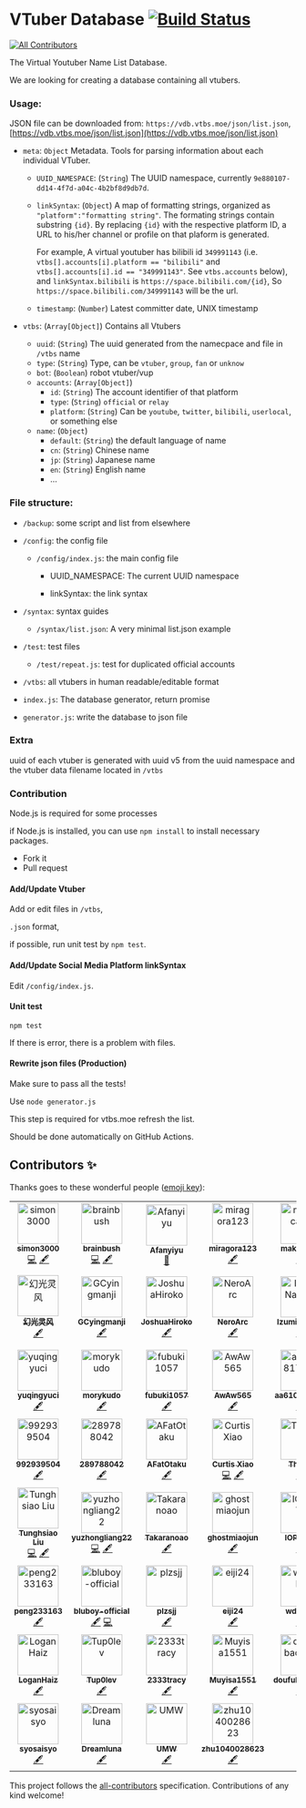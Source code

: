 # VTuber Database [![Build Status](https://github.com/dd-center/vdb/workflows/Node%20CI/badge.svg)](https://github.com/dd-center/vdb/)
[![All Contributors](https://img.shields.io/badge/all_contributors-60-orange.svg?style=flat-square)](#contributors-)

The Virtual Youtuber Name List Database.

We are looking for creating a database containing all vtubers.

### Usage:

JSON file can be downloaded from: `https://vdb.vtbs.moe/json/list.json`, [https://vdb.vtbs.moe/json/list.json](https://vdb.vtbs.moe/json/list.json)

* `meta`: `Object` Metadata. Tools for parsing information about each individual VTuber.

  * `UUID_NAMESPACE`: (`String`) The UUID namespace, currently `9e880107-dd14-4f7d-a04c-4b2bf8d9db7d`.

  * `linkSyntax`: (`Object`) A map of formatting strings, organized as `"platform":"formatting string"`. The formating strings contain substring `{id}`. By replacing `{id}` with the respective platform ID, a URL to his/her channel or profile on that plaform is generated.
  
    For example, A virtual youtuber has bilibili id `349991143` (i.e. `vtbs[].accounts[i].platform == "bilibili"` and  `vtbs[].accounts[i].id == "349991143"`. See `vtbs.accounts` below), and `linkSyntax.bilibili` is `https://space.bilibili.com/{id}`, So `https://space.bilibili.com/349991143` will be the url.

  * `timestamp`: (`Number`) Latest committer date, UNIX timestamp

* `vtbs`: (`Array[Object]`) Contains all Vtubers

  * `uuid`: (`String`) The uuid generated from the namecpace and file in `/vtbs` name
  * `type`: (`String`) Type, can be `vtuber`, `group`, `fan` or `unknow`
  * `bot`: (`Boolean`) robot vtuber/vup
  * `accounts`: (`Array[Object]`)
    * `id`: (`String`) The account identifier of that platform
    * `type`: (`String`) `official` or `relay`
    * `platform`: (`String`) Can be `youtube`, `twitter`, `bilibili`, `userlocal`, or something else
  * `name`: (`Object`)
    * `default`: (`String`) the default language of name
    * `cn`: (`String`) Chinese name
    * `jp`: (`String`) Japanese name
    * `en`: (`String`) English name
    * ...

### File structure:

* `/backup`: some script and list from elsewhere

* `/config`: the config file

  * `/config/index.js`:  the main config file

    * UUID_NAMESPACE: The current UUID namespace

    * linkSyntax: the link syntax

* `/syntax`: syntax guides

  * `/syntax/list.json`: A very minimal list.json example

* `/test`: test files

  * `/test/repeat.js`: test for duplicated official accounts

* `/vtbs`: all vtubers in human readable/editable format

* `index.js`: The database generator, return promise

* `generator.js`: write the database to json file

### Extra

uuid of each vtuber is generated with uuid v5 from the uuid namespace and the vtuber data filename located in `/vtbs`

### Contribution

Node.js is required for some processes

if Node.js is installed, you can use `npm install` to install necessary packages.

* Fork it
* Pull request

#### Add/Update Vtuber

Add or edit files in `/vtbs`,

`.json` format,

if possible, run unit test by `npm test`.

#### Add/Update Social Media Platform linkSyntax

Edit `/config/index.js`.

#### Unit test

`npm test`

If there is error, there is a problem with files.

#### Rewrite json files (Production)

Make sure to pass all the tests!

Use  `node generator.js`

This step is required for vtbs.moe refresh the list.

Should be done automatically on GitHub Actions.

## Contributors ✨

Thanks goes to these wonderful people ([emoji key](https://allcontributors.org/docs/en/emoji-key)):
<!-- ALL-CONTRIBUTORS-LIST:START - Do not remove or modify this section -->
<!-- prettier-ignore-start -->
<!-- markdownlint-disable -->
<table>
  <tr>
    <td align="center"><a href="https://github.com/simon300000"><img src="https://avatars1.githubusercontent.com/u/12656264?v=4" width="72px;" alt="simon3000"/><br /><sub><b>simon3000</b></sub></a><br /><a href="https://github.com/dd-center/vdb/commits?author=simon300000" title="Code">💻</a> <a href="#content-simon300000" title="Content">🖋</a></td>
    <td align="center"><a href="http://qaq.gd"><img src="https://avatars3.githubusercontent.com/u/2290026?v=4" width="72px;" alt="brainbush"/><br /><sub><b>brainbush</b></sub></a><br /><a href="https://github.com/dd-center/vdb/commits?author=brainbush" title="Code">💻</a> <a href="#content-brainbush" title="Content">🖋</a></td>
    <td align="center"><a href="https://faithtown.tech"><img src="https://avatars3.githubusercontent.com/u/20179549?v=4" width="72px;" alt="Afanyiyu"/><br /><sub><b>Afanyiyu</b></sub></a><br /><a href="https://github.com/dd-center/vdb/commits?author=Afanyiyu" title="Documentation">📖</a></td>
    <td align="center"><a href="https://github.com/miragora123"><img src="https://avatars2.githubusercontent.com/u/41156138?v=4" width="72px;" alt="miragora123"/><br /><sub><b>miragora123</b></sub></a><br /><a href="#content-miragora123" title="Content">🖋</a></td>
    <td align="center"><a href="https://github.com/makiscarle"><img src="https://avatars3.githubusercontent.com/u/54412846?v=4" width="72px;" alt="makiscarle"/><br /><sub><b>makiscarle</b></sub></a><br /><a href="#content-makiscarle" title="Content">🖋</a></td>
    <td align="center"><a href="https://github.com/yfk2012"><img src="https://avatars0.githubusercontent.com/u/53398439?v=4" width="72px;" alt="yfk2012"/><br /><sub><b>yfk2012</b></sub></a><br /><a href="#content-yfk2012" title="Content">🖋</a></td>
    <td align="center"><a href="https://github.com/yamisight"><img src="https://avatars2.githubusercontent.com/u/54345477?v=4" width="72px;" alt="yamisight"/><br /><sub><b>yamisight</b></sub></a><br /><a href="#content-yamisight" title="Content">🖋</a></td>
    <td align="center"><a href="https://github.com/kevinmiao907"><img src="https://avatars2.githubusercontent.com/u/32000679?v=4" width="72px;" alt="kevinmiao907"/><br /><sub><b>kevinmiao907</b></sub></a><br /><a href="#content-kevinmiao907" title="Content">🖋</a></td>
  </tr>
  <tr>
    <td align="center"><a href="https://github.com/huan-guang"><img src="https://avatars1.githubusercontent.com/u/48501931?v=4" width="72px;" alt="幻光灵风"/><br /><sub><b>幻光灵风</b></sub></a><br /><a href="#content-huan-guang" title="Content">🖋</a></td>
    <td align="center"><a href="https://github.com/GCyingmanji"><img src="https://avatars2.githubusercontent.com/u/54054372?v=4" width="72px;" alt="GCyingmanji"/><br /><sub><b>GCyingmanji</b></sub></a><br /><a href="#content-GCyingmanji" title="Content">🖋</a></td>
    <td align="center"><a href="https://github.com/JoshuaHiroko"><img src="https://avatars2.githubusercontent.com/u/54072825?v=4" width="72px;" alt="JoshuaHiroko"/><br /><sub><b>JoshuaHiroko</b></sub></a><br /><a href="#content-JoshuaHiroko" title="Content">🖋</a></td>
    <td align="center"><a href="https://github.com/NeroArc"><img src="https://avatars1.githubusercontent.com/u/49861997?v=4" width="72px;" alt="NeroArc"/><br /><sub><b>NeroArc</b></sub></a><br /><a href="#content-NeroArc" title="Content">🖋</a></td>
    <td align="center"><a href="https://github.com/IzumiNanaya"><img src="https://avatars1.githubusercontent.com/u/53500939?v=4" width="72px;" alt="IzumiNanaya"/><br /><sub><b>IzumiNanaya</b></sub></a><br /><a href="#content-IzumiNanaya" title="Content">🖋</a></td>
    <td align="center"><a href="https://github.com/NekodakeRise"><img src="https://avatars2.githubusercontent.com/u/54005076?v=4" width="72px;" alt="NekodakeRise"/><br /><sub><b>NekodakeRise</b></sub></a><br /><a href="#content-NekodakeRise" title="Content">🖋</a></td>
    <td align="center"><a href="https://github.com/SlagerZ"><img src="https://avatars2.githubusercontent.com/u/31960814?v=4" width="72px;" alt="SlagerZ"/><br /><sub><b>SlagerZ</b></sub></a><br /><a href="#content-SlagerZ" title="Content">🖋</a></td>
    <td align="center"><a href="https://github.com/ZTMC"><img src="https://avatars2.githubusercontent.com/u/11673073?v=4" width="72px;" alt="Z - The Magical Color"/><br /><sub><b>Z - The Magical Color</b></sub></a><br /><a href="#content-ZTMC" title="Content">🖋</a></td>
  </tr>
  <tr>
    <td align="center"><a href="https://github.com/yuqingyuci"><img src="https://avatars0.githubusercontent.com/u/53669894?v=4" width="72px;" alt="yuqingyuci"/><br /><sub><b>yuqingyuci</b></sub></a><br /><a href="#content-yuqingyuci" title="Content">🖋</a></td>
    <td align="center"><a href="https://github.com/morykudo"><img src="https://avatars1.githubusercontent.com/u/53271042?v=4" width="72px;" alt="morykudo"/><br /><sub><b>morykudo</b></sub></a><br /><a href="#content-morykudo" title="Content">🖋</a></td>
    <td align="center"><a href="https://github.com/fubuki1057"><img src="https://avatars0.githubusercontent.com/u/53498430?v=4" width="72px;" alt="fubuki1057"/><br /><sub><b>fubuki1057</b></sub></a><br /><a href="#content-fubuki1057" title="Content">🖋</a></td>
    <td align="center"><a href="https://github.com/AwAw565"><img src="https://avatars1.githubusercontent.com/u/53491343?v=4" width="72px;" alt="AwAw565"/><br /><sub><b>AwAw565</b></sub></a><br /><a href="#content-AwAw565" title="Content">🖋</a></td>
    <td align="center"><a href="https://github.com/aa610817338"><img src="https://avatars0.githubusercontent.com/u/53430484?v=4" width="72px;" alt="aa610817338"/><br /><sub><b>aa610817338</b></sub></a><br /><a href="#content-aa610817338" title="Content">🖋</a></td>
    <td align="center"><a href="https://github.com/bb610817338"><img src="https://avatars3.githubusercontent.com/u/51133708?v=4" width="72px;" alt="bb610817338"/><br /><sub><b>bb610817338</b></sub></a><br /><a href="#content-bb610817338" title="Content">🖋</a></td>
    <td align="center"><a href="https://github.com/sliddqdidkfa"><img src="https://avatars2.githubusercontent.com/u/53249459?v=4" width="72px;" alt="sliddqdidkfa"/><br /><sub><b>sliddqdidkfa</b></sub></a><br /><a href="#content-sliddqdidkfa" title="Content">🖋</a></td>
    <td align="center"><a href="https://github.com/C-JIUJIE"><img src="https://avatars3.githubusercontent.com/u/26102177?v=4" width="72px;" alt="C-JIUJIE"/><br /><sub><b>C-JIUJIE</b></sub></a><br /><a href="#content-C-JIUJIE" title="Content">🖋</a></td>
  </tr>
  <tr>
    <td align="center"><a href="https://github.com/992939504"><img src="https://avatars0.githubusercontent.com/u/14029071?v=4" width="72px;" alt="992939504"/><br /><sub><b>992939504</b></sub></a><br /><a href="#content-992939504" title="Content">🖋</a></td>
    <td align="center"><a href="https://github.com/289788042"><img src="https://avatars1.githubusercontent.com/u/54934416?v=4" width="72px;" alt="289788042"/><br /><sub><b>289788042</b></sub></a><br /><a href="#content-289788042" title="Content">🖋</a></td>
    <td align="center"><a href="https://github.com/AFatOtaku"><img src="https://avatars0.githubusercontent.com/u/37997501?v=4" width="72px;" alt="AFatOtaku"/><br /><sub><b>AFatOtaku</b></sub></a><br /><a href="#content-AFatOtaku" title="Content">🖋</a></td>
    <td align="center"><a href="https://github.com/wudifeixue"><img src="https://avatars2.githubusercontent.com/u/7316929?v=4" width="72px;" alt="Curtis Xiao"/><br /><sub><b>Curtis Xiao</b></sub></a><br /><a href="https://github.com/dd-center/vdb/commits?author=wudifeixue" title="Code">💻</a> <a href="#content-wudifeixue" title="Content">🖋</a></td>
    <td align="center"><a href="http://blog.thiece.cn/"><img src="https://avatars3.githubusercontent.com/u/5725831?v=4" width="72px;" alt="Thiece"/><br /><sub><b>Thiece</b></sub></a><br /><a href="#content-Thiece" title="Content">🖋</a></td>
    <td align="center"><a href="http://miraclexyz.github.io"><img src="https://avatars2.githubusercontent.com/u/30370926?v=4" width="72px;" alt="Yuzhang Xie"/><br /><sub><b>Yuzhang Xie</b></sub></a><br /><a href="#content-MiracleXYZ" title="Content">🖋</a></td>
    <td align="center"><a href="https://github.com/example123"><img src="https://avatars3.githubusercontent.com/u/87628?v=4" width="72px;" alt="example123"/><br /><sub><b>example123</b></sub></a><br /><a href="https://github.com/dd-center/vdb/commits?author=example123" title="Code">💻</a> <a href="#content-example123" title="Content">🖋</a></td>
    <td align="center"><a href="https://github.com/shugen002"><img src="https://avatars1.githubusercontent.com/u/10257291?v=4" width="72px;" alt="shugen002"/><br /><sub><b>shugen002</b></sub></a><br /><a href="https://github.com/dd-center/vdb/commits?author=shugen002" title="Code">💻</a> <a href="#content-shugen002" title="Content">🖋</a></td>
  </tr>
  <tr>
    <td align="center"><a href="http://sparanoid.com"><img src="https://avatars0.githubusercontent.com/u/96356?v=4" width="72px;" alt="Tunghsiao Liu"/><br /><sub><b>Tunghsiao Liu</b></sub></a><br /><a href="https://github.com/dd-center/vdb/commits?author=sparanoid" title="Code">💻</a> <a href="#content-sparanoid" title="Content">🖋</a></td>
    <td align="center"><a href="https://github.com/yuyuyzl"><img src="https://avatars3.githubusercontent.com/u/14276008?v=4" width="72px;" alt="yuzhongliang22"/><br /><sub><b>yuzhongliang22</b></sub></a><br /><a href="https://github.com/dd-center/vdb/commits?author=yuyuyzl" title="Code">💻</a> <a href="#content-yuyuyzl" title="Content">🖋</a></td>
    <td align="center"><a href="https://github.com/baolan-zifu"><img src="https://avatars0.githubusercontent.com/u/20073620?v=4" width="72px;" alt="Takaranoao"/><br /><sub><b>Takaranoao</b></sub></a><br /><a href="#content-baolan-zifu" title="Content">🖋</a></td>
    <td align="center"><a href="https://github.com/ghostmiaojun"><img src="https://avatars1.githubusercontent.com/u/51529364?v=4" width="72px;" alt="ghostmiaojun"/><br /><sub><b>ghostmiaojun</b></sub></a><br /><a href="#content-ghostmiaojun" title="Content">🖋</a></td>
    <td align="center"><a href="https://github.com/IOP1473"><img src="https://avatars1.githubusercontent.com/u/41325343?v=4" width="72px;" alt="IOP1473"/><br /><sub><b>IOP1473</b></sub></a><br /><a href="#content-IOP1473" title="Content">🖋</a></td>
    <td align="center"><a href="https://github.com/sxuweil28kvw"><img src="https://avatars3.githubusercontent.com/u/10825865?v=4" width="72px;" alt="sxuweil28kvw"/><br /><sub><b>sxuweil28kvw</b></sub></a><br /><a href="#content-sxuweil28kvw" title="Content">🖋</a></td>
    <td align="center"><a href="https://github.com/PoiDaisuki"><img src="https://avatars3.githubusercontent.com/u/48427092?v=4" width="72px;" alt="PoiDaisuki"/><br /><sub><b>PoiDaisuki</b></sub></a><br /><a href="#content-PoiDaisuki" title="Content">🖋</a> <a href="https://github.com/dd-center/vdb/commits?author=PoiDaisuki" title="Code">💻</a></td>
    <td align="center"><a href="https://github.com/NciyuandeAK"><img src="https://avatars2.githubusercontent.com/u/54472479?v=4" width="72px;" alt="NciyuandeAK"/><br /><sub><b>NciyuandeAK</b></sub></a><br /><a href="#content-NciyuandeAK" title="Content">🖋</a></td>
  </tr>
  <tr>
    <td align="center"><a href="https://github.com/peng233163"><img src="https://avatars0.githubusercontent.com/u/38469578?v=4" width="72px;" alt="peng233163"/><br /><sub><b>peng233163</b></sub></a><br /><a href="#content-peng233163" title="Content">🖋</a></td>
    <td align="center"><a href="https://github.com/bluboy-official"><img src="https://avatars2.githubusercontent.com/u/56422076?v=4" width="72px;" alt="bluboy-official"/><br /><sub><b>bluboy-official</b></sub></a><br /><a href="#content-bluboy-official" title="Content">🖋</a> <a href="https://github.com/dd-center/vdb/commits?author=bluboy-official" title="Code">💻</a></td>
    <td align="center"><a href="https://github.com/plzsjj"><img src="https://avatars0.githubusercontent.com/u/57520014?v=4" width="72px;" alt="plzsjj"/><br /><sub><b>plzsjj</b></sub></a><br /><a href="#content-plzsjj" title="Content">🖋</a></td>
    <td align="center"><a href="https://github.com/eiji24"><img src="https://avatars0.githubusercontent.com/u/56234390?v=4" width="72px;" alt="eiji24"/><br /><sub><b>eiji24</b></sub></a><br /><a href="#content-eiji24" title="Content">🖋</a></td>
    <td align="center"><a href="https://github.com/wdwsbn"><img src="https://avatars2.githubusercontent.com/u/42573860?v=4" width="72px;" alt="wdwsbn"/><br /><sub><b>wdwsbn</b></sub></a><br /><a href="#content-wdwsbn" title="Content">🖋</a></td>
    <td align="center"><a href="https://github.com/Metric-Void"><img src="https://avatars1.githubusercontent.com/u/21335640?v=4" width="72px;" alt="Zixi Lee"/><br /><sub><b>Zixi Lee</b></sub></a><br /><a href="https://github.com/dd-center/vdb/commits?author=Metric-Void" title="Documentation">📖</a></td>
    <td align="center"><a href="https://github.com/zhuhy051"><img src="https://avatars0.githubusercontent.com/u/53340479?v=4" width="72px;" alt="zhuhy051"/><br /><sub><b>zhuhy051</b></sub></a><br /><a href="#content-zhuhy051" title="Content">🖋</a></td>
    <td align="center"><a href="https://github.com/ryouka-li"><img src="https://avatars0.githubusercontent.com/u/55954445?v=4" width="72px;" alt="ryouka-li"/><br /><sub><b>ryouka-li</b></sub></a><br /><a href="#content-ryouka-li" title="Content">🖋</a></td>
  </tr>
  <tr>
    <td align="center"><a href="https://github.com/LoganHaiz"><img src="https://avatars0.githubusercontent.com/u/58725983?v=4" width="72px;" alt="LoganHaiz"/><br /><sub><b>LoganHaiz</b></sub></a><br /><a href="#content-LoganHaiz" title="Content">🖋</a></td>
    <td align="center"><a href="https://github.com/Tup0lev"><img src="https://avatars3.githubusercontent.com/u/23499230?v=4" width="72px;" alt="Tup0lev"/><br /><sub><b>Tup0lev</b></sub></a><br /><a href="#content-Tup0lev" title="Content">🖋</a></td>
    <td align="center"><a href="https://github.com/2333tracy"><img src="https://avatars3.githubusercontent.com/u/58852317?v=4" width="72px;" alt="2333tracy"/><br /><sub><b>2333tracy</b></sub></a><br /><a href="#content-2333tracy" title="Content">🖋</a></td>
    <td align="center"><a href="https://github.com/Muyisa1551"><img src="https://avatars2.githubusercontent.com/u/58797103?v=4" width="72px;" alt="Muyisa1551"/><br /><sub><b>Muyisa1551</b></sub></a><br /><a href="#content-Muyisa1551" title="Content">🖋</a></td>
    <td align="center"><a href="https://github.com/doufubao0401"><img src="https://avatars2.githubusercontent.com/u/59215274?v=4" width="72px;" alt="doufubao0401"/><br /><sub><b>doufubao0401</b></sub></a><br /><a href="#content-doufubao0401" title="Content">🖋</a></td>
    <td align="center"><a href="https://github.com/SaigusaTomato"><img src="https://avatars2.githubusercontent.com/u/7696112?v=4" width="72px;" alt="SaigusaTomato"/><br /><sub><b>SaigusaTomato</b></sub></a><br /><a href="#content-SaigusaTomato" title="Content">🖋</a></td>
    <td align="center"><a href="https://github.com/qq542065853"><img src="https://avatars3.githubusercontent.com/u/59370820?v=4" width="72px;" alt="qq542065853"/><br /><sub><b>qq542065853</b></sub></a><br /><a href="#content-qq542065853" title="Content">🖋</a></td>
    <td align="center"><a href="https://www.8mi.tech"><img src="https://avatars3.githubusercontent.com/u/25455400?v=4" width="72px;" alt="8Mi_Yile"/><br /><sub><b>8Mi_Yile</b></sub></a><br /><a href="#content-8MiYile" title="Content">🖋</a></td>
  </tr>
  <tr>
    <td align="center"><a href="https://github.com/syosaisyo"><img src="https://avatars1.githubusercontent.com/u/56832793?v=4" width="72px;" alt="syosaisyo"/><br /><sub><b>syosaisyo</b></sub></a><br /><a href="#content-syosaisyo" title="Content">🖋</a></td>
    <td align="center"><a href="https://github.com/Dreamluna"><img src="https://avatars1.githubusercontent.com/u/21006544?v=4" width="72px;" alt="Dreamluna"/><br /><sub><b>Dreamluna</b></sub></a><br /><a href="#content-Dreamluna" title="Content">🖋</a></td>
    <td align="center"><a href="http://aoowweenn.github.io"><img src="https://avatars1.githubusercontent.com/u/8477931?v=4" width="72px;" alt="UMW"/><br /><sub><b>UMW</b></sub></a><br /><a href="#content-aoowweenn" title="Content">🖋</a></td>
    <td align="center"><a href="https://github.com/zhu1040028623"><img src="https://avatars0.githubusercontent.com/u/13773836?v=4" width="72px;" alt="zhu1040028623"/><br /><sub><b>zhu1040028623</b></sub></a><br /><a href="#content-zhu1040028623" title="Content">🖋</a></td>
  </tr>
</table>

<!-- markdownlint-enable -->
<!-- prettier-ignore-end -->
<!-- ALL-CONTRIBUTORS-LIST:END -->

This project follows the [all-contributors](https://github.com/all-contributors/all-contributors) specification. Contributions of any kind welcome!
